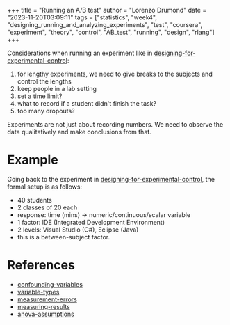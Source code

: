+++
title = "Running an A/B test"
author = "Lorenzo Drumond"
date = "2023-11-20T03:09:11"
tags = ["statistics",  "week4",  "designing_running_and_analyzing_experiments",  "test",  "coursera",  "experiment",  "theory",  "control",  "AB_test",  "running",  "design",  "rlang"]
+++


Considerations when running an experiment like in [designing-for-experimental-control](/wiki/designing-for-experimental-control/):

1. for lengthy experiments, we need to give breaks to the subjects and control the lengths
2. keep people in a lab setting
3. set a time limit?
4. what to record if a student didn't finish the task?
5. too many dropouts?

Experiments are not just about recording numbers. We need to observe the data qualitatively and make conclusions from that.

# Example
Going back to the experiment in [designing-for-experimental-control](/wiki/designing-for-experimental-control/), the formal setup is as follows:

- 40 students
- 2 classes of 20 each
- response: time (mins) -> numeric/continuous/scalar variable
- 1 factor: IDE (Integrated Development Environment)
- 2 levels: Visual Studio (C#), Eclipse (Java)
- this is a between-subject factor.

# References
- [confounding-variables](/wiki/confounding-variables/)
- [variable-types](/wiki/variable-types/)
- [measurement-errors](/wiki/measurement-errors/)
- [measuring-results](/wiki/measuring-results/)
- [anova-assumptions](/wiki/anova-assumptions/)
